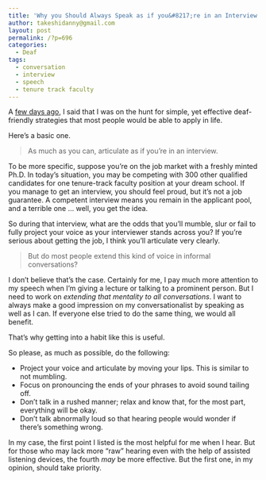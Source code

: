 ```yaml
---
title: 'Why you Should Always Speak as if you&#8217;re in an Interview'
author: takeshidanny@gmail.com
layout: post
permalink: /?p=696
categories:
  - Deaf
tags:
  - conversation
  - interview
  - speech
  - tenure track faculty
---
```

A [few days ago][1], I said that I was on the hunt for simple, yet effective deaf-friendly strategies that most people would be able to apply in life.

Here&#8217;s a basic one.

> As much as you can, articulate as if you&#8217;re in an interview.

To be more specific, suppose you&#8217;re on the job market with a freshly minted Ph.D. In today&#8217;s situation, you may be competing with 300 other qualified candidates for one tenure-track faculty position at your dream school. If you manage to get an interview, you should feel proud, but it&#8217;s not a job guarantee. A competent interview means you remain in the applicant pool, and a terrible one &#8230; well, you get the idea.

So during that interview, what are the odds that you&#8217;ll mumble, slur or fail to fully project your voice as your interviewer stands across you? If you&#8217;re serious about getting the job, I think you&#8217;ll articulate very clearly.

> But do most people extend this kind of voice in informal conversations?

I don&#8217;t believe that&#8217;s the case. Certainly for me, I pay much more attention to my speech when I&#8217;m giving a lecture or talking to a prominent person. But I need to work on *extending that mentality to all conversations*. I want to always make a good impression on my conversationalist by speaking as well as I can. If everyone else tried to do the same thing, we would all benefit.

That&#8217;s why getting into a habit like this is useful.

So please, as much as possible, do the following:

  * Project your voice and articulate by moving your lips. This is similar to not mumbling.
  * Focus on pronouncing the ends of your phrases to avoid sound tailing off.
  * Don&#8217;t talk in a rushed manner; relax and know that, for the most part, everything will be okay.
  * Don&#8217;t talk abnormally loud so that hearing people would wonder if there&#8217;s something wrong.

In my case, the first point I listed is the most helpful for me when I hear. But for those who may lack more &#8220;raw&#8221; hearing even with the help of assisted listening devices, the fourth *may* be more effective. But the first one, in my opinion, should take priority.

 [1]: http://seitad.wordpress.com/2012/09/06/how-to-be-more-deaf-friendly-the-search-for-simple-yet-stunningly-effective-strategies/